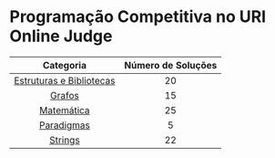# Programação Competitiva no URI Online Judge

Categoria | Número de Soluções
|     :---:      |     :---:      |  
[Estruturas e Bibliotecas](https://github.com/CaioDallaqua/Programacao_Competitiva_URI/tree/master/Estruturas_e_Bibliotecas) | 20
[Grafos](https://github.com/CaioDallaqua/Programacao_Competitiva_URI/tree/master/Grafos) | 15
[Matemática](https://github.com/CaioDallaqua/Programacao_Competitiva_URI/tree/master/Matematica) | 25
[Paradigmas](https://github.com/CaioDallaqua/Programacao_Competitiva_URI/tree/master/Paradigmas) | 5
[Strings](https://github.com/CaioDallaqua/Programacao_Competitiva_URI/tree/master/Strings) | 22
